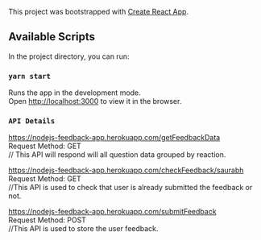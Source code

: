 This project was bootstrapped with [Create React App](https://github.com/facebook/create-react-app).

## Available Scripts

In the project directory, you can run:

### `yarn start`

Runs the app in the development mode.<br />
Open [http://localhost:3000](http://localhost:3000) to view it in the browser.

### `API Details`

https://nodejs-feedback-app.herokuapp.com/getFeedbackData<br />
Request Method: GET <br />
// This API will respond will all question data grouped by reaction.

https://nodejs-feedback-app.herokuapp.com/checkFeedback/saurabh <br />
Request Method: GET<br />
//This API is used to check that user is already submitted the feedback or not.

https://nodejs-feedback-app.herokuapp.com/submitFeedback<br />
Request Method: POST<br />
//This API is used to store the user feedback.

